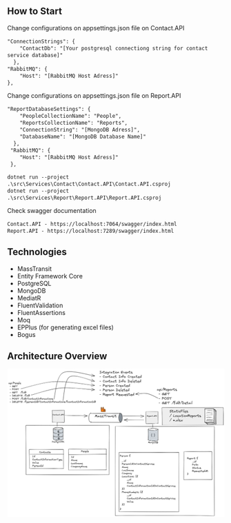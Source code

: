 ## How to Start

Change configurations on appsettings.json file on Contact.API

```
"ConnectionStrings": {
    "ContactDb": "[Your postgresql connectiong string for contact service database]"
  },
"RabbitMQ": {
    "Host": "[RabbitMQ Host Adress]"
},
```

Change configurations on appsettings.json file on Report.API

```
"ReportDatabaseSettings": {
    "PeopleCollectionName": "People",
    "ReportsCollectionName": "Reports",
    "ConnectionString": "[MongoDB Adress]",
    "DatabaseName": "[MongoDB Database Name]"
  },
 "RabbitMQ": {
    "Host": "[RabbitMQ Host Adress]"
 },
```

```
dotnet run --project .\src\Services\Contact\Contact.API\Contact.API.csproj
dotnet run --project .\src\Services\Report\Report.API\Report.API.csproj
```

Check swagger documentation

```
Contact.API - https://localhost:7064/swagger/index.html
Report.API - https://localhost:7289/swagger/index.html
```

## Technologies

* MassTransit
* Entity Framework Core
* PostgreSQL
* MongoDB
* MediatR
* FluentValidation
* FluentAssertions
* Moq
* EPPlus (for generating excel files)
* Bogus

## Architecture Overview

![overview](img/overview.png)